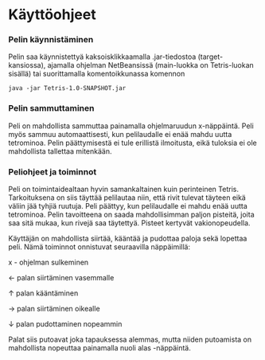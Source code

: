 # Käyttöohjeet

### Pelin käynnistäminen
Pelin saa käynnistettyä kaksoisklikkaamalla .jar-tiedostoa (target-kansiossa), ajamalla ohjelman NetBeansissä (main-luokka on Tetris-luokan sisällä) tai suorittamalla komentoikkunassa komennon

``` 
java -jar Tetris-1.0-SNAPSHOT.jar
``` 

### Pelin sammuttaminen
Peli on mahdollista sammuttaa painamalla ohjelmaruudun x-näppäintä. Peli myös sammuu automaattisesti, kun pelilaudalle ei enää mahdu uutta tetrominoa. Pelin päättymisestä ei tule erillistä ilmoitusta, eikä tuloksia ei ole mahdollista tallettaa mitenkään.

### Peliohjeet ja toiminnot
Peli on toimintaidealtaan hyvin samankaltainen kuin perinteinen Tetris. Tarkoituksena on siis täyttää pelilautaa niin, että rivit tulevat täyteen eikä väliin jää tyhjiä ruutuja. Peli päättyy, kun pelilaudalle ei mahdu enää uutta tetrominoa. Pelin tavoitteena on saada mahdollisimman paljon pisteitä, joita saa sitä mukaa, kun rivejä saa täytettyä. Pisteet kertyvät vakionopeudella. 

Käyttäjän on mahdollista siirtää, kääntää ja pudottaa paloja sekä lopettaa peli. Nämä toiminnot onnistuvat seuraavilla näppäimillä:

x - ohjelman sulkeminen

← palan siirtäminen vasemmalle

↑ palan kääntäminen

→ palan siirtäminen oikealle

↓ palan pudottaminen nopeammin

Palat siis putoavat joka tapauksessa alemmas, mutta niiden putoamista on mahdollista nopeuttaa painamalla nuoli alas -näppäintä. 
